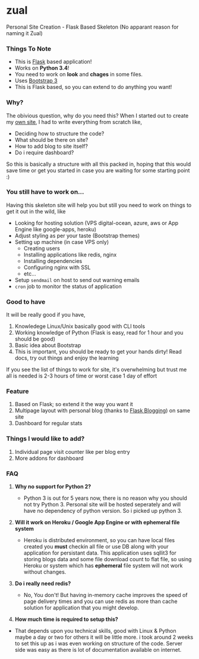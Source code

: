 # zual
Personal Site Creation - Flask Based Skeleton (No apparant reason for naming it Zual)


### Things To Note
   -  This is [Flask](http://flask.pocoo.org/) based application!
   -  Works on **Python 3.4**! 
   -  You need to work on **look** and **chages** in some files.
   -  Uses [Bootstrap 3](http://getbootstrap.com/)
   -  This is Flask based, so you can extend to do anything you want!

### Why?

The obivious question, why do you need this? When I started out to create my [own site](https://ninadmhatre.com), I had to write everything from scratch like,
   - Deciding how to structure the code?
   - What should be there on site?
   - How to add blog to site itself?
   - Do i require dashboard?

So this is basically a structure with all this packed in, hoping that this would save time or get you started in case you are waiting for some starting point :) 

### You still have to work on...

Having this skeleton site will help you but still you need to work on things to get it out in the wild, like

   - Looking for hosting solution (VPS digital-ocean, azure, aws or App Engine like google-apps, heroku)
   - Adjust styling as per your taste (Bootstrap themes)
   - Setting up machine (in case VPS only)
     - Creating users
     - Installing applications like redis, nginx
     - Installing dependencies
     - Configuring nginx with SSL
     - etc...
   - Setup `sendmail` on host to send out warning emails
   - `cron` job to monitor the status of application


### Good to have

It will be really good if you have,
   1. Knowledege Linux/Unix basically good with CLI tools
   2. Working knowledge of Python (Flask is easy, read for 1 hour and you should be good)
   3. Basic idea about Bootstrap
   4. This is important, you should be ready to get your hands dirty! Read docs, try out things and enjoy the learning

If you see the list of things to work for site, it's overwhelming but trust me all is needed is 2-3 hours of time or worst case 1 day of effort

### Feature

1. Based on Flask; so extend it the way you want it
2. Multipage layout with personal blog (thanks to [Flask Blogging](http://flask-blogging.readthedocs.org/en/latest/)) on same site
3. Dashboard for regular stats


### Things I would like to add?

1. Individual page visit counter like per blog entry 
2. More addons for dashboard 


### FAQ

1. **Why no support for Python 2?**
   - Python 3 is out for 5 years now, there is no reason why you should not try Python 3. Personal site will be hosted seperately and will have no dependency of python version. So i picked up python 3.
   
2. **Will it work on Heroku / Google App Engine or with ephemeral file system**
   - Heroku is distributed environment, so you can have local files created you **must** checkin all file or use DB along with your application for persistant data. This application uses sqllit3 for storing blogs data and some file download count to flat file, so using Heroku or system which has **ephemeral** file system will not work without changes.

3. **Do i really need redis?**
   - No, You don't! But having in-memory cache improves the speed of page delivery times and you can use redis as more than cache solution for application that you might develop.

4. **How much time is required to setup this?**
  - That depends upon you technical skills, good with Linux & Python maybe a day or two for others it will be little more. i took around 2 weeks to set this up as i was even working on structure of the code. Server side was easy as there is lot of documentation available on internet.
